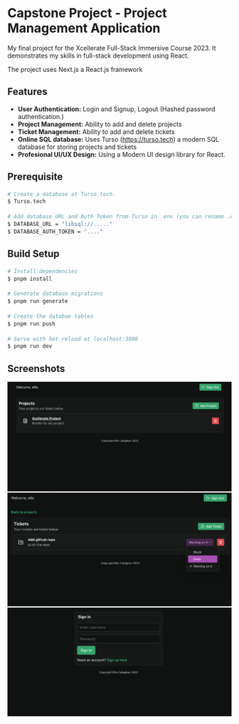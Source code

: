 # Capstone Project - Project Management Application

My final project for the Xcellerate Full-Stack Immersive Course 2023. It demonstrates my skills in full-stack development using React.

The project uses Next.js a React.js framework

## Features

- **User Authentication:** Login and Signup, Logout (Hashed password authentication.)
- **Project Management:** Ability to add and delete projects
- **Ticket Management:** Ability to add and delete tickets
- **Online SQL database:** Uses Turso (https://turso.tech) a modern SQL database for storing projects and tickets
- **Profesional UI/UX Design:** Using a Modern UI design library for React.

## Prerequisite

```bash
# Create a database at Turso.tech.
$ Turso.tech

# Add database URL and Auth Token from Turso in .env (you can rename .env-example)
$ DATABASE_URL = "libsql://....."
$ DATABASE_AUTH_TOKEN = "...."
```

## Build Setup

```bash
# Install dependencies
$ pnpm install

# Generate database migrations
$ pnpm run generate

# Create the databae tables
$ pnpm run push

# Serve with hot reload at localhost:3000
$ pnpm run dev
```

## Screenshots

<img src="screen-1.png" width="900">
<img src="screen-2.png" width="900">
<img src="screen-3.png" width="900">
